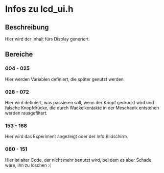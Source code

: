 # Infos zu lcd_ui.h

## Beschreibung 
Hier wird der Inhalt fürs Display generiert.

## Bereiche
### 004 - 025
Hier werden Variablen definiert, die später genutzt werden.

### 028 - 072
Hier wird definiert, was passieren soll, wenn der Knopf gedrückt wird und falsche Knopfdrücke, die durch Wackelkontakte in der Meschanik entstehen werden rausgefiltert.

### 153 - 168
Hier wird das Experiment angezeigt oder der Info Bildschirm.

### 080 - 151
Hier ist alter Code, der nicht mehr benutzt wird, bei dem es aber Schade wäre, ihn zu löschen :(
